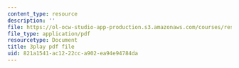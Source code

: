 ```yaml
---
content_type: resource
description: ''
file: https://ol-ocw-studio-app-production.s3.amazonaws.com/courses/res-6-012-introduction-to-probability-spring-2018/821a1541ac1222cca902ea94e94784da_iQ2edOqEQAs.pdf
file_type: application/pdf
resourcetype: Document
title: 3play pdf file
uid: 821a1541-ac12-22cc-a902-ea94e94784da
---
```

